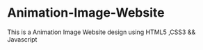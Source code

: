 # Animation-Image-Website
This is a Animation Image Website design using HTML5 ,CSS3 &amp;&amp; Javascript
